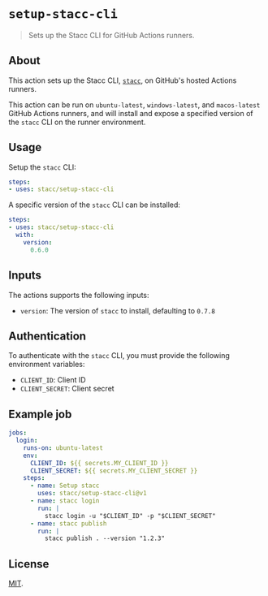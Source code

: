 # `setup-stacc-cli`

> Sets up the Stacc CLI for GitHub Actions runners.

## About

This action sets up the Stacc CLI, [`stacc`](https://github.com/stacc/cli-next), on GitHub's hosted Actions runners.

This action can be run on `ubuntu-latest`, `windows-latest`, and `macos-latest` GitHub Actions runners, and will install and expose a specified version of the `stacc` CLI on the runner environment.

## Usage

Setup the `stacc` CLI:

```yaml
steps:
- uses: stacc/setup-stacc-cli
```

A specific version of the `stacc` CLI can be installed:

```yaml
steps:
- uses: stacc/setup-stacc-cli
  with:
    version:
      0.6.0
```

## Inputs

The actions supports the following inputs:

- `version`: The version of `stacc` to install, defaulting to `0.7.8`

## Authentication

To authenticate with the `stacc` CLI, you must provide the following environment variables:

- `CLIENT_ID`: Client ID
- `CLIENT_SECRET`: Client secret

## Example job

```yaml
jobs:
  login:
    runs-on: ubuntu-latest
    env:
      CLIENT_ID: ${{ secrets.MY_CLIENT_ID }}
      CLIENT_SECRET: ${{ secrets.MY_CLIENT_SECRET }}
    steps:
      - name: Setup stacc
        uses: stacc/setup-stacc-cli@v1
      - name: stacc login
        run: |
          stacc login -u "$CLIENT_ID" -p "$CLIENT_SECRET"
      - name: stacc publish
        run: |
          stacc publish . --version "1.2.3"
```

## License

[MIT](LICENSE).
